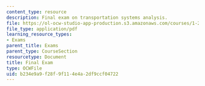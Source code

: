 ```yaml
---
content_type: resource
description: Final exam on transportation systems analysis.
file: https://ol-ocw-studio-app-production.s3.amazonaws.com/courses/1-201j-transportation-systems-analysis-demand-and-economics-fall-2008/b234e9a9f28f9f114e4a2df9ccf04722_MIT1_201JF08_final07.pdf
file_type: application/pdf
learning_resource_types:
- Exams
parent_title: Exams
parent_type: CourseSection
resourcetype: Document
title: Final Exam
type: OCWFile
uid: b234e9a9-f28f-9f11-4e4a-2df9ccf04722
---
```


